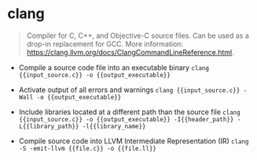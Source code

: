 # clang
> Compiler for C, C++, and Objective-C source files. Can be used as a drop-in replacement for GCC.
> More information: <https://clang.llvm.org/docs/ClangCommandLineReference.html>.

- Compile a source code file into an executable binary
`clang {{input_source.c}} -o {{output_executable}}`

- Activate output of all errors and warnings
`clang {{input_source.c}} -Wall -o {{output_executable}}`

- Include libraries located at a different path than the source file
`clang {{input_source.c}} -o {{output_executable}} -I{{header_path}} -L{{library_path}} -l{{library_name}}`

- Compile source code into LLVM Intermediate Representation (IR)
`clang -S -emit-llvm {{file.c}} -o {{file.ll}}`
